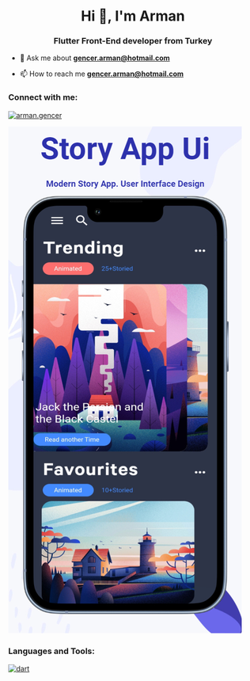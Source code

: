 <h1 align="center">Hi 👋, I'm Arman</h1>
<h3 align="center">Flutter Front-End developer from Turkey</h3>

- 💬 Ask me about **gencer.arman@hotmail.com**

- 📫 How to reach me **gencer.arman@hotmail.com**

<h3 align="left">Connect with me:</h3>
<p align="left">
<a href="https://instagram.com/arman.gencer" target="blank"><img align="center" src="https://upload.wikimedia.org/wikipedia/commons/thumb/9/95/Instagram_logo_2022.svg/1024px-Instagram_logo_2022.svg.png" alt="arman.gencer" height="30" width="40" /></a>
</p>

![Preview](https://github.com/armangencer/story_ui_flutter/blob/master/assets/readme.jpeg?s=200)

<h3 align="left">Languages and Tools:</h3>
<p align="left"> <a href="https://dart.dev" target="_blank" rel="noreferrer"> <img src="https://www.vectorlogo.zone/logos/dartlang/dartlang-icon.svg" alt="dart" width="40" height="40"/> </a> </p>
